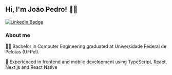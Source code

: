 ## Hi, I'm	João Pedro! :man_technologist:
[![Linkedin Badge](https://img.shields.io/badge/-LinkedIn-blue?style=flat-square&logo=Linkedin&logoColor=white&link=https://www.linkedin.com/in/jpbast)](https://www.linkedin.com/in/jpbast)
   
### About me

:man_student: Bachelor in Computer Engineering graduated at Universidade Federal de Pelotas (UFPel).

:eyes: Experienced in frontend and mobile development using TypeScript, React, Next.js and React Native
